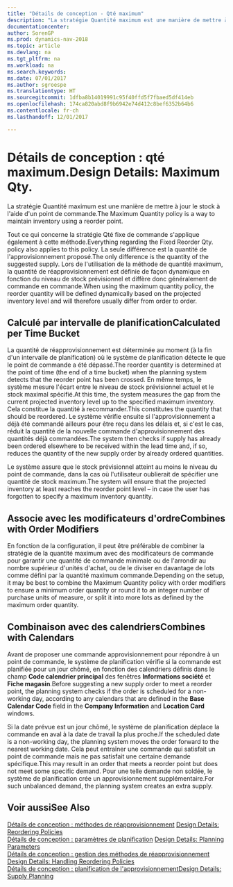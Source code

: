 ```yaml
---
title: "Détails de conception - Qté maximum"
description: "La stratégie Quantité maximum est une manière de mettre à jour le stock à l'aide d'un point de commande."
documentationcenter: 
author: SorenGP
ms.prod: dynamics-nav-2018
ms.topic: article
ms.devlang: na
ms.tgt_pltfrm: na
ms.workload: na
ms.search.keywords: 
ms.date: 07/01/2017
ms.author: sgroespe
ms.translationtype: HT
ms.sourcegitcommit: 1dfba8b14019991c95f40ffd5f7fbaed5df414eb
ms.openlocfilehash: 174ca820abd8f9b6942e74d412c8bef6352b64b6
ms.contentlocale: fr-ch
ms.lasthandoff: 12/01/2017

---
```

# <a name="design-details-maximum-qty"></a><span data-ttu-id="678d1-103">Détails de conception : qté maximum.</span><span class="sxs-lookup"><span data-stu-id="678d1-103">Design Details: Maximum Qty.</span></span>
<span data-ttu-id="678d1-104">La stratégie Quantité maximum est une manière de mettre à jour le stock à l'aide d'un point de commande.</span><span class="sxs-lookup"><span data-stu-id="678d1-104">The Maximum Quantity policy is a way to maintain inventory using a reorder point.</span></span>  
  
 <span data-ttu-id="678d1-105">Tout ce qui concerne la stratégie Qté fixe de commande s'applique également à cette méthode.</span><span class="sxs-lookup"><span data-stu-id="678d1-105">Everything regarding the Fixed Reorder Qty. policy also applies to this policy.</span></span> <span data-ttu-id="678d1-106">La seule différence est la quantité de l'approvisionnement proposé.</span><span class="sxs-lookup"><span data-stu-id="678d1-106">The only difference is the quantity of the suggested supply.</span></span> <span data-ttu-id="678d1-107">Lors de l'utilisation de la méthode de quantité maximum, la quantité de réapprovisionnement est définie de façon dynamique en fonction du niveau de stock prévisionnel et diffère donc généralement de commande en commande.</span><span class="sxs-lookup"><span data-stu-id="678d1-107">When using the maximum quantity policy, the reorder quantity will be defined dynamically based on the projected inventory level and will therefore usually differ from order to order.</span></span>  
  
## <a name="calculated-per-time-bucket"></a><span data-ttu-id="678d1-108">Calculé par intervalle de planification</span><span class="sxs-lookup"><span data-stu-id="678d1-108">Calculated per Time Bucket</span></span>  
 <span data-ttu-id="678d1-109">La quantité de réapprovisionnement est déterminée au moment (à la fin d'un intervalle de planification) où le système de planification détecte le que le point de commande a été dépassé.</span><span class="sxs-lookup"><span data-stu-id="678d1-109">The reorder quantity is determined at the point of time (the end of a time bucket) when the planning system detects that the reorder point has been crossed.</span></span> <span data-ttu-id="678d1-110">En même temps, le système mesure l'écart entre le niveau de stock prévisionnel actuel et le stock maximal spécifié.</span><span class="sxs-lookup"><span data-stu-id="678d1-110">At this time, the system measures the gap from the current projected inventory level up to the specified maximum inventory.</span></span> <span data-ttu-id="678d1-111">Cela constitue la quantité à recommander.</span><span class="sxs-lookup"><span data-stu-id="678d1-111">This constitutes the quantity that should be reordered.</span></span> <span data-ttu-id="678d1-112">Le système vérifie ensuite si l'approvisionnement a déjà été commandé ailleurs pour être reçu dans les délais et, si c'est le cas, réduit la quantité de la nouvelle commande d'approvisionnement des quantités déjà commandées.</span><span class="sxs-lookup"><span data-stu-id="678d1-112">The system then checks if supply has already been ordered elsewhere to be received within the lead time and, if so, reduces the quantity of the new supply order by already ordered quantities.</span></span>  
  
 <span data-ttu-id="678d1-113">Le système assure que le stock prévisionnel atteint au moins le niveau du point de commande, dans la cas où l'utilisateur oublierait de spécifier une quantité de stock maximum.</span><span class="sxs-lookup"><span data-stu-id="678d1-113">The system will ensure that the projected inventory at least reaches the reorder point level – in case the user has forgotten to specify a maximum inventory quantity.</span></span>  
  
## <a name="combines-with-order-modifiers"></a><span data-ttu-id="678d1-114">Associe avec les modificateurs d'ordre</span><span class="sxs-lookup"><span data-stu-id="678d1-114">Combines with Order Modifiers</span></span>  
 <span data-ttu-id="678d1-115">En fonction de la configuration, il peut être préférable de combiner la stratégie de la quantité maximum avec des modificateurs de commande pour garantir une quantité de commande minimale ou de l'arrondir au nombre supérieur d'unités d'achat, ou de le diviser en davantage de lots comme défini par la quantité maximum commande.</span><span class="sxs-lookup"><span data-stu-id="678d1-115">Depending on the setup, it may be best to combine the Maximum Quantity policy with order modifiers to ensure a minimum order quantity or round it to an integer number of purchase units of measure, or split it into more lots as defined by the maximum order quantity.</span></span>  
  
## <a name="combines-with-calendars"></a><span data-ttu-id="678d1-116">Combinaison avec des calendriers</span><span class="sxs-lookup"><span data-stu-id="678d1-116">Combines with Calendars</span></span>  
 <span data-ttu-id="678d1-117">Avant de proposer une commande approvisionnement pour répondre à un point de commande, le système de planification vérifie si la commande est planifiée pour un jour chômé, en fonction des calendriers définis dans le champ **Code calendrier principal** des fenêtres **Informations société** et **Fiche magasin**.</span><span class="sxs-lookup"><span data-stu-id="678d1-117">Before suggesting a new supply order to meet a reorder point, the planning system checks if the order is scheduled for a non-working day, according to any calendars that are  defined in the **Base Calendar Code** field in the **Company Information** and **Location Card** windows.</span></span>  
  
 <span data-ttu-id="678d1-118">Si la date prévue est un jour chômé, le système de planification déplace la commande en aval à la date de travail la plus proche.</span><span class="sxs-lookup"><span data-stu-id="678d1-118">If the scheduled date is a non-working day, the planning system moves the order forward to the nearest working date.</span></span> <span data-ttu-id="678d1-119">Cela peut entraîner une commande qui satisfait un point de commande mais ne pas satisfait une certaine demande spécifique.</span><span class="sxs-lookup"><span data-stu-id="678d1-119">This may result in an order that meets a reorder point but does not meet some specific demand.</span></span> <span data-ttu-id="678d1-120">Pour une telle demande non soldée, le système de planification crée un approvisionnement supplémentaire.</span><span class="sxs-lookup"><span data-stu-id="678d1-120">For such unbalanced demand, the planning system creates an extra supply.</span></span>  
  
## <a name="see-also"></a><span data-ttu-id="678d1-121">Voir aussi</span><span class="sxs-lookup"><span data-stu-id="678d1-121">See Also</span></span>  
 <span data-ttu-id="678d1-122">[Détails de conception : méthodes de réapprovisionnement](design-details-reordering-policies.md) </span><span class="sxs-lookup"><span data-stu-id="678d1-122">[Design Details: Reordering Policies](design-details-reordering-policies.md) </span></span>  
 <span data-ttu-id="678d1-123">[Détails de conception : paramètres de planification](design-details-planning-parameters.md) </span><span class="sxs-lookup"><span data-stu-id="678d1-123">[Design Details: Planning Parameters](design-details-planning-parameters.md) </span></span>  
 <span data-ttu-id="678d1-124">[Détails de conception : gestion des méthodes de réapprovisionnement](design-details-handling-reordering-policies.md) </span><span class="sxs-lookup"><span data-stu-id="678d1-124">[Design Details: Handling Reordering Policies](design-details-handling-reordering-policies.md) </span></span>  
 [<span data-ttu-id="678d1-125">Détails de conception : planification de l'approvisionnement</span><span class="sxs-lookup"><span data-stu-id="678d1-125">Design Details: Supply Planning</span></span>](design-details-supply-planning.md)
